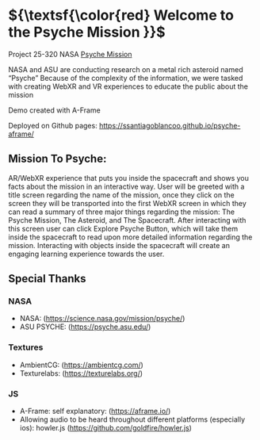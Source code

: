 # ${\textsf{\color{red} Welcome to the Psyche Mission }}$

Project 25-320 NASA [Psyche Mission](https://psyche.asu.edu/)

NASA and ASU are conducting research on a metal rich asteroid named “Psyche”
Because of the complexity of the information, we were tasked with creating WebXR and VR experiences to educate the public about the mission

Demo created with A-Frame

Deployed on Github pages: https://ssantiagoblancoo.github.io/psyche-aframe/

## Mission To Psyche:
AR/WebXR experience that puts you inside the spacecraft and shows you facts about the mission in an interactive way. User will be greeted with a title screen regarding the name of the mission, once they click on the screen they will be transported into the first WebXR screen in which they can read a summary of three major things regarding the mission: The Psyche Mission, The Asteroid, and The Spacecraft. After interacting with this screen user can click Explore Psyche Button, which will take them inside the spacecraft to read upon more detailed information regarding the mission. Interacting with objects inside the spacecraft will create an engaging learning experience towards the user.


## Special Thanks

### NASA
- NASA: (https://science.nasa.gov/mission/psyche/)
- ASU PSYCHE: (https://psyche.asu.edu/)

### Textures
- AmbientCG: (https://ambientcg.com/)
- Texturelabs: (https://texturelabs.org/)

### JS
- A-Frame: self explanatory: (https://aframe.io/)
- Allowing audio to be heard throughout different platforms (especially ios): howler.js (https://github.com/goldfire/howler.js)
